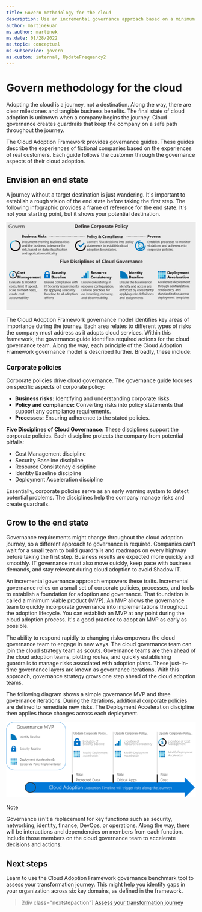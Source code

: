 ```yaml
---
title: Govern methodology for the cloud
description: Use an incremental governance approach based on a minimum viable product (MVP) to support corporate policies and move quickly toward cloud adoption.
author: martinekuan
ms.author: martinek
ms.date: 01/28/2022
ms.topic: conceptual
ms.subservice: govern
ms.custom: internal, UpdateFrequency2
---
```


# Govern methodology for the cloud

Adopting the cloud is a journey, not a destination. Along the way, there are clear milestones and tangible business benefits. The final state of cloud adoption is unknown when a company begins the journey. Cloud governance creates guardrails that keep the company on a safe path throughout the journey.

The Cloud Adoption Framework provides governance guides. These guides describe the experiences of fictional companies based on the experiences of real customers. Each guide follows the customer through the governance aspects of their cloud adoption.

## Envision an end state

A journey without a target destination is just wandering. It's important to establish a rough vision of the end state before taking the first step. The following infographic provides a frame of reference for the end state. It's not your starting point, but it shows your potential destination.

![Infographic of the Cloud Adoption Framework governance model.](../_images/operational-transformation-govern-large.png)

The Cloud Adoption Framework governance model identifies key areas of importance during the journey. Each area relates to different types of risks the company must address as it adopts cloud services. Within this framework, the governance guide identifies required actions for the cloud governance team. Along the way, each principle of the Cloud Adoption Framework governance model is described further. Broadly, these include:

### Corporate policies

Corporate policies drive cloud governance. The governance guide focuses on specific aspects of corporate policy:

- **Business risks:** Identifying and understanding corporate risks.
- **Policy and compliance:** Converting risks into policy statements that support any compliance requirements.
- **Processes:** Ensuring adherence to the stated policies.

**Five Disciplines of Cloud Governance:** These disciplines support the corporate policies. Each discipline protects the company from potential pitfalls:

- Cost Management discipline
- Security Baseline discipline
- Resource Consistency discipline
- Identity Baseline discipline
- Deployment Acceleration discipline

Essentially, corporate policies serve as an early warning system to detect potential problems. The disciplines help the company manage risks and create guardrails.

## Grow to the end state

Governance requirements might change throughout the cloud adoption journey, so a different approach to governance is required. Companies can't wait for a small team to build guardrails and roadmaps on every highway before taking the first step. Business results are expected more quickly and smoothly. IT governance must also move quickly, keep pace with business demands, and stay relevant during cloud adoption to avoid Shadow IT.

An incremental governance approach empowers these traits. Incremental governance relies on a small set of corporate policies, processes, and tools to establish a foundation for adoption and governance. That foundation is called a minimum viable product (MVP). An MVP allows the governance team to quickly incorporate governance into implementations throughout the adoption lifecycle. You can establish an MVP at any point during the cloud adoption process. It's a good practice to adopt an MVP as early as possible.

The ability to respond rapidly to changing risks empowers the cloud governance team to engage in new ways. The cloud governance team can join the cloud strategy team as scouts. Governance teams are then ahead of the cloud adoption teams, plotting routes, and quickly establishing guardrails to manage risks associated with adoption plans. These just-in-time governance layers are known as governance iterations. With this approach, governance strategy grows one step ahead of the cloud adoption teams.

The following diagram shows a simple governance MVP and three governance iterations. During the iterations, additional corporate policies are defined to remediate new risks. The Deployment Acceleration discipline then applies those changes across each deployment.

![Diagram that shows an example of incremental governance improvement.](../_images/govern/incremental-governance-example.png)

> [!NOTE]
> Governance isn't a replacement for key functions such as security, networking, identity, finance, DevOps, or operations. Along the way, there will be interactions and dependencies on members from each function. Include those members on the cloud governance team to accelerate decisions and actions.

## Next steps

Learn to use the Cloud Adoption Framework governance benchmark tool to assess your transformation journey. This might help you identify gaps in your organization across six key domains, as defined in the framework.

> [!div class="nextstepaction"]
> [Assess your transformation journey](./benchmark.md)
